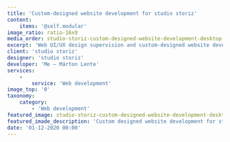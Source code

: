 ```yaml
---
title: 'Custom-designed website development for studio storiz'
content:
    items: '@self.modular'
image_ratio: ratio-16x9
media_order: studio-storiz-custom-designed-website-development-desktop-1.jpg
excerpt: 'Web UI/UX design supervision and custom-designed website development with Perch CMS integration for studio storiz, a design office in Budapest.'
client: 'studio storiz'
designer: 'studio storiz'
developer: 'Me – Márton Lente'
services:
    -
        service: 'Web development'
image_top: '0'
taxonomy:
    category:
        - 'Web development'
featured_image: studio-storiz-custom-designed-website-development-desktop-1.jpg
featured_imade_description: 'Custom designed website development for studio storiz Home page on desktop'
date: '01-12-2020 00:00'
---
```


